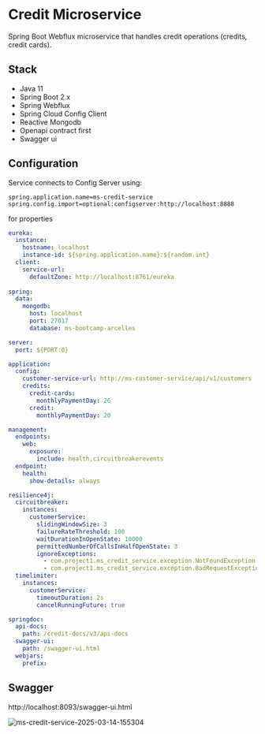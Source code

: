 # Credit Microservice

Spring Boot Webflux microservice that handles credit operations (credits, credit cards).

## Stack
- Java 11
- Spring Boot 2.x
- Spring Webflux
- Spring Cloud Config Client
- Reactive Mongodb
- Openapi contract first
- Swagger ui

## Configuration
Service connects to Config Server using:
```properties
spring.application.name=ms-credit-service
spring.config.import=optional:configserver:http://localhost:8888
```
for properties
```yaml
eureka:
  instance:
    hostname: localhost
    instance-id: ${spring.application.name}:${random.int}
  client:
    service-url:
      defaultZone: http://localhost:8761/eureka
      
spring:
  data:
    mongodb:
      host: localhost
      port: 27017
      database: ms-bootcamp-arcelles

server:
  port: ${PORT:0}

application:
  config:
    customer-service-url: http://ms-customer-service/api/v1/customers
    credits:
      credit-cards:
        monthlyPaymentDay: 26
      credit:
        monthlyPaymentDay: 20

management:
  endpoints:
    web:
      exposure:
        include: health,circuitbreakerevents
  endpoint:
    health:
      show-details: always

resilience4j:
  circuitbreaker:
    instances:
      customerService:
        slidingWindowSize: 3
        failureRateThreshold: 100
        waitDurationInOpenState: 10000
        permittedNumberOfCallsInHalfOpenState: 3
        ignoreExceptions:
          - com.project1.ms_credit_service.exception.NotFoundException
          - com.project1.ms_credit_service.exception.BadRequestException
  timelimiter:
    instances:
      customerService:
        timeoutDuration: 2s
        cancelRunningFuture: true

springdoc:
  api-docs:
    path: /credit-docs/v3/api-docs
  swagger-ui:
    path: /swagger-ui.html
  webjars:
    prefix:
```

## Swagger
http://localhost:8093/swagger-ui.html

![ms-credit-service-2025-03-14-155304](https://github.com/user-attachments/assets/d2303ba0-942a-42cc-8dcf-ae1984751ab8)


